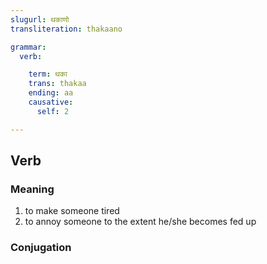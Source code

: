```yaml
---
slugurl: थकाणो
transliteration: thakaano

grammar:
  verb:

    term: थका
    trans: thakaa
    ending: aa
    causative:
      self: 2

---
```


## Verb

### Meaning

1. to make someone tired
2. to annoy someone to the extent he/she becomes fed up

### Conjugation

<verb-conj :grammar="grammar"></verb-conj>
